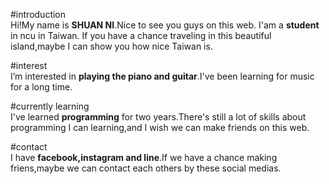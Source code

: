 <!---
SHUAN NI is a ✨ special ✨ repository because its `README.md` (this file) appears on your GitHub profile.
You can click the Preview link to take a look at your changes.
--->
#introduction<br>
Hi!My name is **SHUAN NI**.Nice to see you guys on this web.
I'am a **student** in ncu in Taiwan.
If you have a chance traveling in this beautiful island,maybe I can show you how nice Taiwan is.

#interest <br>
I’m interested in **playing the piano and guitar**.I've been learning for music for a long time.

#currently learning<br>
I've learned **programming** for two years.There's still a lot of skills about programming I can learning,and I wish we can make friends on this web.

#contact<br>
I have **facebook,instagram and line**.If we have a chance making friens,maybe we can contact each others by these social medias.
